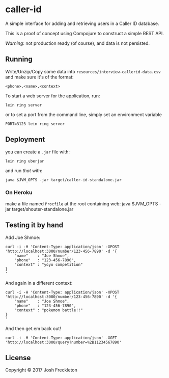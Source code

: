 # caller-id

A simple interface for adding and retrieving users in a Caller ID database.

This is a proof of concept using Compojure to construct a simple REST API.

_Warning_: not production ready (of course), and data is not persisted.


## Running

Write/Unzip/Copy some data into
`resources/interview-callerid-data.csv` and make sure it's of the
format:

    <phone>,<name>,<context>

To start a web server for the application, run:

    lein ring server
    
or to set a port from the command line, simply set an environment variable

    PORT=3123 lein ring server

## Deployment

you can create a `.jar` file with:

    lein ring uberjar
    
and run _that_ with:

    java $JVM_OPTS -jar target/caller-id-standalone.jar
    
### On Heroku

make a file named `Procfile` at the root containing
web: java $JVM_OPTS -jar target/shouter-standalone.jar

## Testing it by hand

Add Joe Shmoe:

```
curl -i -H 'Content-Type: application/json' -XPOST 'http://localhost:3000/number/123-456-7890' -d '{
    "name"    : "Joe Shmoe",
    "phone"   : "123-456-7890",
    "context" : "yoyo competition"
}
'
```

And again in a different context:

```
curl -i -H 'Content-Type: application/json' -XPOST 'http://localhost:3000/number/123-456-7890' -d '{
    "name"    : "Joe Shmoe",
    "phone"   : "123-456-7890",
    "context" : "pokemon battle!!"
}
'
```

And then get em back out!

```
curl -i -H 'Content-Type: application/json' -XGET 'http://localhost:3000/query?number=%2B11234567890' 
```

## License

Copyright © 2017 Josh Freckleton
